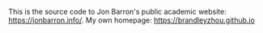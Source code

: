 This is the source code to Jon Barron's public academic website: https://jonbarron.info/. 
My own homepage: https://brandleyzhou.github.io
